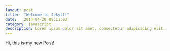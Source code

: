 ```yaml
---
layout: post
title:  "Welcome to Jekyll!"
date:   2014-04-20 09:11:03
category: javascript
description: Lorem ipsum dolor sit amet, consectetur adipisicing elit. Temporibus libero eos, error quas, provident animi.
---
```


Hi, this is my new Post!